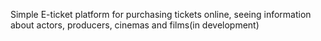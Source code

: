 Simple E-ticket platform for purchasing tickets online, seeing information about actors, producers, cinemas and films(in development)

